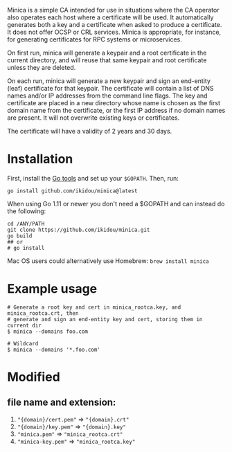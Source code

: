 Minica is a simple CA intended for use in situations where the CA operator
also operates each host where a certificate will be used. It automatically
generates both a key and a certificate when asked to produce a certificate.
It does not offer OCSP or CRL services. Minica is appropriate, for instance,
for generating certificates for RPC systems or microservices.

On first run, minica will generate a keypair and a root certificate in the
current directory, and will reuse that same keypair and root certificate
unless they are deleted.

On each run, minica will generate a new keypair and sign an end-entity (leaf)
certificate for that keypair. The certificate will contain a list of DNS names
and/or IP addresses from the command line flags. The key and certificate are
placed in a new directory whose name is chosen as the first domain name from
the certificate, or the first IP address if no domain names are present. It
will not overwrite existing keys or certificates.

The certificate will have a validity of 2 years and 30 days.

# Installation

First, install the [Go tools](https://golang.org/dl/) and set up your `$GOPATH`.
Then, run:

`go install github.com/ikidou/minica@latest`

When using Go 1.11 or newer you don't need a $GOPATH and can instead do the
following:

```
cd /ANY/PATH
git clone https://github.com/ikidou/minica.git
go build
## or
# go install
```

Mac OS users could alternatively use Homebrew: `brew install minica`

# Example usage

```
# Generate a root key and cert in minica_rootca.key, and minica_rootca.crt, then
# generate and sign an end-entity key and cert, storing them in current dir
$ minica --domains foo.com

# Wildcard
$ minica --domains '*.foo.com'
```

# Modified

## file name and extension:

1. `"{domain}/cert.pem"` => `"{domain}.crt"`
2. `"{domain}/key.pem"` => `"{domain}.key"`
3. `"minica.pem"` => `"minica_rootca.crt"`
4. `"minica-key.pem"` => `"minica_rootca.key"`

